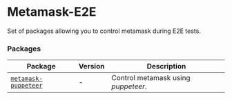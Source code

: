 # Metamask-E2E

Set of packages allowing you to control metamask during E2E tests.

### Packages

| Package                                              | Version | Description                         |
| ---------------------------------------------------- | ------- | ----------------------------------- |
| [`metamask-puppeteer`](/packages/metamask-puppeteer) | -       | Control metamask using _puppeteer_. |
